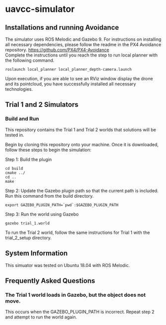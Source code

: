 # uavcc-simulator
## Installations and running Avoidance
The simulator uses ROS Melodic and Gazebo 9. For instructions on installing all necessary dependencies, please follow the readme in the PX4 Avoidance repository.
https://github.com/PX4/PX4-Avoidance \
Complete the instructions until you reach the step to run local planner with the following command.
```
roslaunch local_planner local_planner_depth-camera.launch
```
Upon execution, if you are able to see an RViz window display the drone and its pointcloud, you have successfully installed all necessary technologies.
<!--
## Sample Control System
We have provided a sample control system that will follow the rover in the first simulated trial. To run this solution, follow these steps. \

Step 1: Build the caktin workspace \
From the catkin workspace, run ```catkin build```.
Step 2: Sourcing \
Next, source the environment. \
```source devel/setup.bash```
Step 3: Run Avoidance \
Run the avoidance.sh script in the catkin-ws directory. \
Step 4: Run the autonomous drone package
-->

## Trial 1 and 2 Simulators
### Build and Run
This repository contains the Trial 1 and Trial 2 worlds that solutions will be tested in. 

Begin by cloning this repository onto your machine. Once it is downloaded, follow these steps to begin the simulation: 

Step 1: Build the plugin
```mkdir build
cd build
cmake ../
cd ..
make
```
Step 2: Update the Gazebo plugin path so that the current path is included. Run this command from the build directory.

```export GAZEBO_PLUGIN_PATH=`pwd`:$GAZEBO_PLUGIN_PATH```

Step 3: Run the world using Gazebo

```cd ~uavcc-simulator/trial_1_setup
gazebo trial_1.world
```
To run the Trial 2 world, follow the same instructions for Trial 1 with the trial_2_setup directory.
## System Information
This simuator was tested on Ubuntu 18.04 with ROS Melodic.
## Frequently Asked Questions
### The Trial 1 world loads in Gazebo, but the object does not move.
This occurs when the GAZEBO_PLUGIN_PATH is incorrect. Repeat step 2 and attempt to run the world again.
